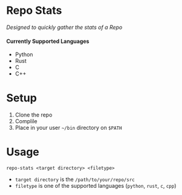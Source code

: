 # Repo Stats
*Designed to quickly gather the stats of a Repo*

#### Currently Supported Languages
- Python
- Rust
- C
- C++

# Setup
1. Clone the repo
2. Complile
3. Place in your user `~/bin` directory on `$PATH`

# Usage
`repo-stats <target directory> <filetype>`

- `target directory` is the `/path/to/your/repo/src`
- `filetype` is one of the supported languages (`python`, `rust`, `c`, `cpp`)
